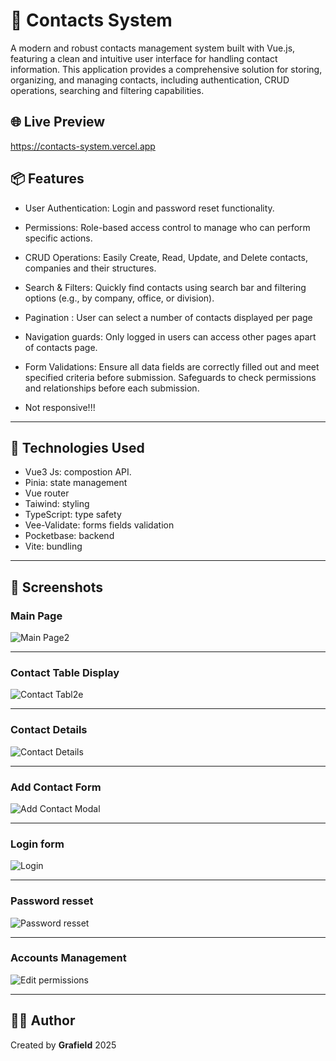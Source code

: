 # 📒 Contacts System

A modern and robust contacts management system built with Vue.js, featuring a clean and intuitive user interface for handling contact information. This application provides a comprehensive solution for storing, organizing, and managing contacts, including authentication, CRUD operations, searching and filtering capabilities.

## 🌐 Live Preview
https://contacts-system.vercel.app

## 📦 Features

- User Authentication: Login and password reset functionality.

- Permissions: Role-based access control to manage who can perform specific actions.

- CRUD Operations: Easily Create, Read, Update, and Delete contacts, companies and their structures.

- Search & Filters: Quickly find contacts using search bar and filtering options (e.g., by company, office, or division).

- Pagination : User can select a number of contacts displayed per page

- Navigation guards: Only logged in users can access other pages apart of contacts page.

- Form Validations: Ensure all data fields are correctly filled out and meet specified criteria before submission. Safeguards to check permissions and relationships before each submission.
- Not responsive!!!


---

## 🧰 Technologies Used

- Vue3 Js: compostion API.
- Pinia: state management
- Vue router
- Taiwind: styling
- TypeScript: type safety
- Vee-Validate: forms fields validation
- Pocketbase: backend
- Vite: bundling

---

## 📸 Screenshots

### Main Page

![Main Page2](https://i.ibb.co/35YxHL4S/main2.png
)

---

### Contact Table Display

![Contact Tabl2e](https://i.ibb.co/Xrk5GRpG/table2.png)

---

### Contact Details

![Contact Details](https://i.ibb.co/yFKFGDbq/details.png)

---

### Add Contact Form


![Add Contact Modal](https://i.ibb.co/qYHVthx3/create.png)

---

### Login form


![Login](https://i.ibb.co/QGN8SB8/login.png)

---

### Password resset


![Password resset](https://i.ibb.co/Jj9zX0nB/password-resset.png)

---

### Accounts Management


![Edit permissions](https://i.ibb.co/kVHVMrgg/permissions.png)

---


## 🙋‍♂️ Author

Created by **Grafield** 2025

